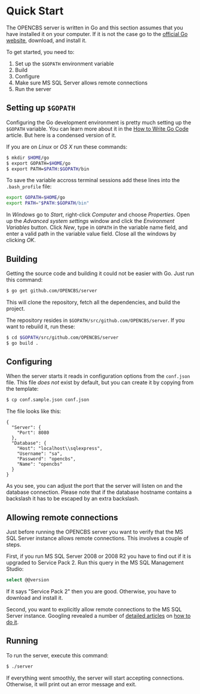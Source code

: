# Quick Start

The OPENCBS server is written in Go and this section assumes that you have installed it on your computer. If it is not the case go to the [official Go website](http://golang.org), download, and install it.

To get started, you need to:

1. Set up the `$GOPATH` environment variable
2. Build
3. Configure
4. Make sure MS SQL Server allows remote connections
5. Run the server

## Setting up `$GOPATH`

Configuring the Go development environment is pretty much setting up the `$GOPATH` variable. You can learn more about it in the [How to Write Go Code](https://golang.org/doc/code.html) article. But here is a condensed version of it.

If you are on *Linux* or *OS X* run these commands:

```bash
$ mkdir $HOME/go
$ export GOPATH=$HOME/go
$ export PATH=$PATH:$GOPATH/bin
```

To save the variable accross terminal sessions add these lines into the `.bash_profile` file:

```bash
export GOPATH=$HOME/go
export PATH="$PATH:$GOPATH/bin"
```

In *Windows* go to *Start*, right-click *Computer* and choose *Properties*. Open up the *Advanced system settings* window and click the *Environment Variables* button. Click *New*, type in `GOPATH` in the variable name field, and enter a valid path in the variable value field. Close all the windows by clicking *OK*.

## Building

Getting the source code and building it could not be easier with Go. Just run this command:

```bash
$ go get github.com/OPENCBS/server
```

This will clone the repository, fetch all the dependencies, and build the project.

The repository resides in `$GOPATH/src/github.com/OPENCBS/server`. If you want to rebuild it, run these:

```bash
$ cd $GOPATH/src/github.com/OPENCBS/server
$ go build .
```

## Configuring

When the server starts it reads in configuration options from the `conf.json` file. This file *does not* exist by default, but you can create it by copying from the template:

```bash
$ cp conf.sample.json conf.json
```

The file looks like this:

```
{
  "Server": {
    "Port": 8080
  },
  "Database": {
    "Host": "localhost\\sqlexpress",
    "Username": "sa",
    "Password": "opencbs",
    "Name": "opencbs"
  }
}
```

As you see, you can adjust the port that the server will listen on and the database connection. Please note that if the database hostname contains a backslash it has to be escaped by an extra backslash.

## Allowing remote connections

Just before running the OPENCBS server you want to verify that the MS SQL Server instance allows remote connections. This involves a couple of steps.

First, if you run MS SQL Server 2008 or 2008 R2 you have to find out if it is upgraded to Service&nbsp;Pack&nbsp;2. Run this query in the MS SQL Management Studio:

```sql
select @@version
```

If it says "Service&nbsp;Pack&nbsp;2" then you are good. Otherwise, you have to download and install it.

Second, you want to explicitly allow remote connections to the MS SQL Server instance. Googling revealed a number of [detailed articles](http://blogs.msdn.com/b/walzenbach/archive/2010/04/14/how-to-enable-remote-connections-in-sql-server-2008.aspx) on [how to do it](http://stackoverflow.com/questions/11278114/enable-remote-connections-for-sql-server-express-2012).

## Running

To run the server, execute this command:

```bash
$ ./server
```

If everything went smoothly, the server will start accepting connections. Otherwise, it will print out an error message and exit.


